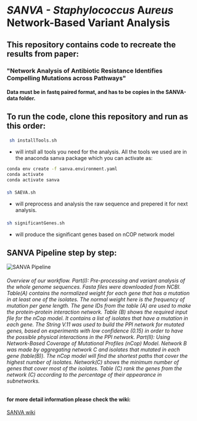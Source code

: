 # **SANVA - **S***taphylococcus* **A***ureus* **N**etwork-Based **V**ariant **A**nalysis 
##  This repository contains code to recreate the results from paper:
###  "Network Analysis of Antibiotic Resistance Identifies Compelling Mutations across Pathways"

#### Data must be in fastq paired format, and has to be copies in the SANVA-data folder.

## To run the code, clone this repository and run as this order:

 #### 
 ```bash
  sh installTools.sh
  ```
  - will intsll all tools you need for the analysis. All the tools we used are in the anaconda sanva package which you can activate as:
  ```bash
  conda env create -f sanva.environment.yaml
conda activate
conda activate sanva
``` 
 #### 
 ```bash
 sh SAEVA.sh
 ```
 - will preprocess and analysis the raw sequence and prepered it for next analysis.
 ####  
 
 ```bash
 sh significantGenes.sh
 ```
 - will produce the significant genes based on nCOP network model

## SANVA Pipeline step by step:

![SANVA Pipeline](https://github.com/kimiaameri/SANVA/blob/master/pipeline.jp2)
###### Overview of our workflow. Part(I): Pre-processing and variant analysis of the whole genome sequences. Fasta files were downloaded from NCBI. Table(A) contains the normalized weight for each gene that has a mutation in at least one of the isolates. The normal weight here is the frequency of mutation per gene length. The gene IDs from the table (A) are used to make the protein-protein interaction network. Table (B) shows the required input file for the nCop model. It contains a list of isolates that have a mutation in each gene. The String V.11 was used to build the PPI network for mutated genes, based on experiments with low confidence (0.15) in order to have the possible physical interactions in the PPI network. Part(II): Using Network-Based Coverage of Mutational Profiles (nCop) Model. Network B was made by aggregating network C and isolates that mutated in each gene (table(B)). The nCop model will find the shortest paths that cover the highest number of isolates. Network(C) shows the minimum number of genes that cover most of the isolates. Table (C) rank the genes from the network (C) according to the percentage of their appearance in subnetworks.

#### for more detail information please check the wiki:
[SANVA wiki ](https://github.com/kimiaameri/SANVA/wiki/preprocessing) 
